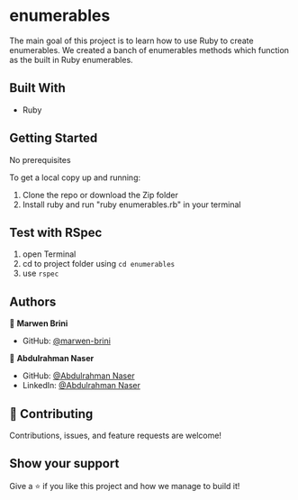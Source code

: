 # enumerables
The main goal of this project is to learn how to use Ruby to create enumerables. We created a banch of enumerables methods which function as the built in Ruby enumerables.

## Built With

- Ruby

## Getting Started

No prerequisites

To get a local copy up and running:

1) Clone the repo or download the Zip folder
2) Install ruby and run "ruby enumerables.rb" in your terminal

## Test with RSpec

1. open Terminal
2. cd to project folder using `cd enumerables`
3. use `rspec`


## Authors

👤 **Marwen Brini**

- GitHub: [@marwen-brini](https://github.com/Marwen-Brini)

👤 **Abdulrahman Naser**

- GitHub: [@Abdulrahman Naser](https://github.com/Abdona)
- LinkedIn: [@Abdulrahman Naser](https://www.linkedin.com/in/abdulrahman-nasser-2b7173131/)

## 🤝 Contributing

Contributions, issues, and feature requests are welcome!

## Show your support

Give a ⭐️ if you like this project and how we manage to build it!

